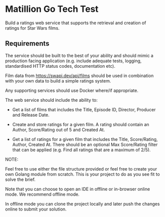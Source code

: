 # Matillion Go Tech Test

Build a ratings web service that supports the retrieval and creation of ratings for Star Wars films.

## Requirements

The service should be built to the best of your ability and should mimic a production facing application (e.g. include adequate tests, logging, standardised HTTP status codes, documentation etc).

Film data from https://swapi.dev/api/films should be used in combination with your own data to build a simple ratings system.

Any supporting services should use Docker where/if appropriate.

The web service should include the ability to:
- Get a list of films that includes the Title, Episode ID, Director, Producer and Release Date.

- Create and store ratings for a given film. A rating should contain an Author, Score/Rating out of 5 and Created At. 

- Get a list of ratings for a given film that includes the Title, Score/Rating, Author, Created At. There should be an optional Max Score/Rating filter that can be applied (e.g. Find all ratings that are a maximum of 2/5).


NOTE:

Feel free to use either the file structure provided or feel free to create your own Golang module from scratch. This is your project to do as you see fit to solve the brief.

Note that you can choose to open an IDE in offline or in-browser online mode. We recommend offline mode.

In offline mode you can clone the project locally and later push the changes online to submit your solution.
